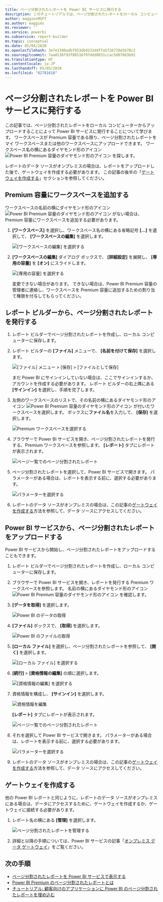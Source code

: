 ```yaml
---
title: ページ分割されたレポートを Power BI サービスに発行する
description: このチュートリアルでは、ページ分割されたレポートをローカル コンピューターからアップロードすることによって Power BI サービスに発行することを学びます。
author: maggiesMSFT
ms.author: maggies
ms.reviewer: ''
ms.service: powerbi
ms.subservice: report-builder
ms.topic: conceptual
ms.date: 05/04/2020
ms.openlocfilehash: 3e7e1590adbf953db4232ddffa5f26778e5670c2
ms.sourcegitcommit: 7aa0136f93f88516f97ddd8031ccac5d07863b92
ms.translationtype: HT
ms.contentlocale: ja-JP
ms.lasthandoff: 05/05/2020
ms.locfileid: "82781618"
---
```

# <a name="publish-a-paginated-report-to-the-power-bi-service"></a>ページ分割されたレポートを Power BI サービスに発行する

この記事では、ページ分割されたレポートをローカル コンピューターからアップロードすることによって Power BI サービスに発行することについて学びます。 ワークスペースが Premium 容量である限り、ページ分割されたレポートをマイ ワークスペースまたは他のワークスペースにアップロードできます。 ワークスペース名の横にあるダイヤモンド形のアイコン ![Power BI Premium 容量のダイヤモンド形のアイコン](media/paginated-reports-save-to-power-bi-service/premium-diamond.png) を探します。 

レポートのデータ ソースがオンプレミスの場合は、レポートをアップロードした後で、ゲートウェイを作成する必要があります。 この記事の後半の「[ゲートウェイを作成する](#create-a-gateway)」セクションを参照してください。

## <a name="add-a-workspace-to-a-premium-capacity"></a>Premium 容量にワークスペースを追加する

ワークスペースの名前の横にダイヤモンド形のアイコン ![Power BI Premium 容量のダイヤモンド形のアイコン](media/paginated-reports-save-to-power-bi-service/premium-diamond.png) がない場合は、Premium 容量にワークスペースを追加する必要があります。 

1. **[ワークスペース]** を選択し、ワークスペース名の横にある省略記号 **[...]** を選択して、 **[ワークスペースの編集]** を選択します。

    ![[ワークスペースの編集] を選択する](media/paginated-reports-save-to-power-bi-service/power-bi-paginated-edit-workspace.png)

1. **[ワークスペースの編集]** ダイアログ ボックスで、 **[詳細設定]** を展開し、 **[専用の容量]** を **[オン]** にスライドします。

    ![[専用の容量] を選択する](media/paginated-reports-save-to-power-bi-service/power-bi-paginated-edit-workspace-dialog.png)

   変更できない場合があります。 できない場合は、Power BI Premium 容量の管理者に連絡し、ワークスペースを Premium 容量に追加するための割り当て権限を付与してもらってください。

## <a name="from-report-builder-publish-a-paginated-report"></a>レポート ビルダーから、ページ分割されたレポートを発行する

1. レポート ビルダーでページ分割されたレポートを作成し、ローカル コンピューターに保存します。

1. レポート ビルダーの **[ファイル]** メニューで、 **[名前を付けて保存]** を選択します。

    ![[ファイル] メニュー > [保存] > [ファイルとして保存]](media/paginated-reports-save-to-power-bi-service/power-bi-paginated-save-as.png)

    まだ Power BI にサインインしていない場合は、ここでサインインするか、アカウントを作成する必要があります。 レポート ビルダーの右上隅にある **[サインイン]** を選択し、手順を完了します。

2. 左側のワークスペースのリストで、その名前の横にあるダイヤモンド形のアイコン ![Power BI Premium 容量のダイヤモンド形のアイコン](media/paginated-reports-save-to-power-bi-service/premium-diamond.png) が付いたワークスペースを選択します。 ボックスに**ファイル名**を入力して、 **[保存]** を選択します。 

    ![Premium ワークスペースを選択する](media/paginated-reports-save-to-power-bi-service/power-bi-paginated-select-workspace.png)

4. ブラウザーで Power BI サービスを開き、ページ分割されたレポートを発行する、Premium ワークスペースを参照します。 **[レポート]** タブにレポートが表示されます。

    ![ページ一覧でのページ分割されたレポート](media/paginated-reports-save-to-power-bi-service/power-bi-paginated-wwi-report.png)

5. ページ分割されたレポートを選択して、Power BI サービスで開きます。 パラメーターがある場合は、レポートを表示する前に、選択する必要があります。

    ![パラメーターを選択する](media/paginated-reports-save-to-power-bi-service/power-bi-paginated-select-parameters.png)

6. レポートのデータ ソースがオンプレミスの場合は、この記事の[ゲートウェイを作成する](#create-a-gateway)方法を参照して、データ ソースにアクセスしてください。

## <a name="from-the-power-bi-service-upload-a-paginated-report"></a>Power BI サービスから、ページ分割されたレポートをアップロードする

Power BI サービスから開始し、ページ分割されたレポートをアップロードすることもできます。

1. レポート ビルダーでページ分割されたレポートを作成し、ローカル コンピューターに保存します。

1. ブラウザーで Power BI サービスを開き、レポートを発行する Premium ワークスペースを参照します。 名前の横にあるダイヤモンド形のアイコン ![Power BI Premium 容量のダイヤモンド形のアイコン](media/paginated-reports-save-to-power-bi-service/premium-diamond.png) を確認します。 

1. **[データを取得]** を選択します。

    ![Power BI のデータの取得](media/paginated-reports-save-to-power-bi-service/power-bi-paginated-get-data.png)

1. **[ファイル]** ボックスで、 **[取得]** を選択します。

    ![Power BI のファイルの取得](media/paginated-reports-save-to-power-bi-service/power-bi-paginated-files-get.png)

1. **[ローカル ファイル]** を選択し、ページ分割されたレポートを参照して、 **[開く]** を選択します。

    ![[ローカル ファイル] を選択する](media/paginated-reports-save-to-power-bi-service/power-bi-paginated-local-file.png)

1. **[続行]**  >  **[資格情報の編集]** の順に選択します。

    ![[資格情報の編集] を選択する](media/paginated-reports-save-to-power-bi-service/power-bi-paginated-select-edit-credentials.png)

1. 資格情報を構成し、 **[サインイン]** を選択します。

    ![資格情報を編集](media/paginated-reports-save-to-power-bi-service/power-bi-paginated-credentials.png)

   **[レポート]** タブにレポートが表示されます。

    ![ページ一覧でのページ分割されたレポート](media/paginated-reports-save-to-power-bi-service/power-bi-paginated-wwi-report.png)

1. それを選択して Power BI サービスで開きます。 パラメーターがある場合は、レポートを表示する前に、選択する必要があります。
 
    ![パラメーターを選択する](media/paginated-reports-save-to-power-bi-service/power-bi-paginated-select-parameters.png)

6. レポートのデータ ソースがオンプレミスの場合は、この記事の[ゲートウェイを作成する](#create-a-gateway)方法を参照して、データ ソースにアクセスしてください。

## <a name="create-a-gateway"></a>ゲートウェイを作成する

他の Power BI レポートと同じように、レポートのデータ ソースがオンプレミスにある場合は、データにアクセスするために、ゲートウェイを作成するか、ゲートウェイに接続する必要があります。

1. レポート名の横にある **[管理]** を選択します。

   ![ページ分割されたレポートを管理する](media/paginated-reports-save-to-power-bi-service/power-bi-paginated-manage.png)

1. 詳細と以降の手順については、Power BI サービスの記事「[オンプレミス データ ゲートウェイ](../service-gateway-onprem.md)」をご覧ください。



## <a name="next-steps"></a>次の手順

- [ページ分割されたレポートを Power BI サービスで表示する](../consumer/paginated-reports-view-power-bi-service.md)
- [Power BI Premium のページ分割されたレポートとは](paginated-reports-report-builder-power-bi.md)
- [チュートリアル: 顧客向けのアプリケーションに Power BI のページ分割されたレポートを埋め込む](../developer/embed-paginated-reports-customers.md)

